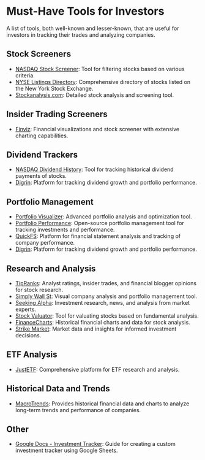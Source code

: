 # Must-Have Tools for Investors
A list of tools, both well-known and lesser-known, that are useful for investors in tracking their trades and analyzing companies.

## Stock Screeners

- [NASDAQ Stock Screener](https://www.nasdaq.com/market-activity/stocks/screener): Tool for filtering stocks based on various criteria.
- [NYSE Listings Directory](https://www.nyse.com/listings_directory/stock): Comprehensive directory of stocks listed on the New York Stock Exchange.
- [Stockanalysis.com](http://stockanalysis.com/): Detailed stock analysis and screening tool.

## Insider Trading Screeners

- [Finviz](http://finviz.com): Financial visualizations and stock screener with extensive charting capabilities.

## Dividend Trackers

- [NASDAQ Dividend History](https://www.nasdaq.com/market-activity/stocks/qcom/dividend-history): Tool for tracking historical dividend payments of stocks.
- [Digrin](https://www.digrin.com): Platform for tracking dividend growth and portfolio performance.

## Portfolio Management

- [Portfolio Visualizer](portfoliovisualizer.com): Advanced portfolio analysis and optimization tool.
- [Portfolio Performance](http://portfolio-performance.info): Open-source portfolio management tool for tracking investments and performance.
- [QuickFS](https://quickfs.net): Platform for financial statement analysis and tracking of company performance.
- [Digrin](https://www.digrin.com): Platform for tracking dividend growth and portfolio performance.

## Research and Analysis

- [TipRanks](https://www.tipranks.com): Analyst ratings, insider trades, and financial blogger opinions for stock research.
- [Simply Wall St](https://simplywall.st/): Visual company analysis and portfolio management tool.
- [Seeking Alpha](https://seekingalpha.com): Investment research, news, and analysis from market experts.
- [Stock Valuator](https://stockvaluator.co): Tool for valuating stocks based on fundamental analysis.
- [FinanceCharts](https://www.financecharts.com/): Historical financial charts and data for stock analysis.
- [Strike Market](https://strike.market): Market data and insights for informed investment decisions.

## ETF Analysis

- [JustETF](http://justetf.com): Comprehensive platform for ETF research and analysis.

## Historical Data and Trends

- [MacroTrends](http://macrotrends.net): Provides historical financial data and charts to analyze long-term trends and performance of companies.

## Other

- [Google Docs - Investment Tracker](https://support.google.com/docs/answer/3093281?hl=en): Guide for creating a custom investment tracker using Google Sheets.
